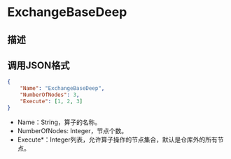 # ExchangeBaseDeep

## 描述

## 调用JSON格式

```json
{
	"Name": "ExchangeBaseDeep",
	"NumberOfNodes": 3,
	"Execute": [1, 2, 3]
}
```
* Name：String，算子的名称。
* NumberOfNodes: Integer，节点个数。
* Execute\*：Integer列表，允许算子操作的节点集合，默认是仓库外的所有节点。

